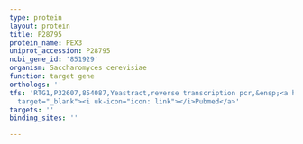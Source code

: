 ```yaml
---
type: protein
layout: protein
title: P28795
protein_name: PEX3
uniprot_accession: P28795
ncbi_gene_id: '851929'
organism: Saccharomyces cerevisiae
function: target gene
orthologs: ''
tfs: 'RTG1,P32607,854087,Yeastract,reverse transcription pcr,&ensp;<a href="https://www.ncbi.nlm.nih.gov/pubmed/?term=28321934%5Buid%5D+OR+24170807%5Buid%5D"
  target="_blank"><i uk-icon="icon: link"></i>Pubmed</a>'
targets: ''
binding_sites: ''

---
```

